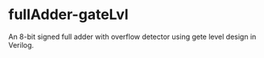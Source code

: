 # fullAdder-gateLvl
An 8-bit signed full adder with overflow detector using gete level design in Verilog.
